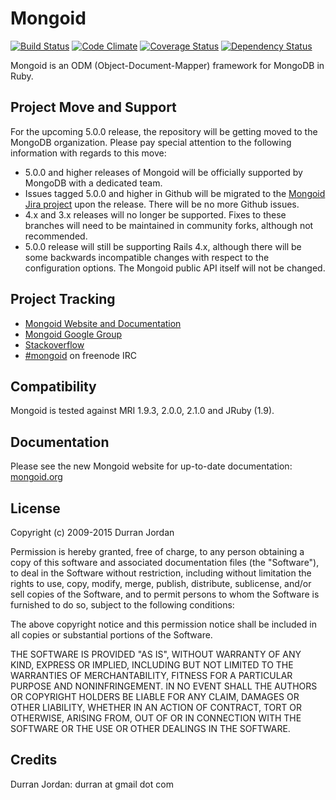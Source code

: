 # Mongoid
[![Build Status](https://travis-ci.org/mongoid/mongoid.svg?branch=master)](https://travis-ci.org/mongoid/mongoid) 
[![Code Climate](https://codeclimate.com/github/mongoid/mongoid.svg)](https://codeclimate.com/github/mongoid/mongoid)
[![Coverage Status](https://img.shields.io/coveralls/mongoid/mongoid/master.svg)](https://coveralls.io/r/mongoid/mongoid?branch=master)
[![Dependency Status](https://www.versioneye.com/ruby/mongoid/4.0.0/badge.svg)](https://www.versioneye.com/ruby/mongoid/4.0.0)


Mongoid is an ODM (Object-Document-Mapper) framework for MongoDB in Ruby.

Project Move and Support
------------------------

For the upcoming 5.0.0 release, the repository will be getting moved to the MongoDB
organization. Please pay special attention to the following information with regards
to this move:

* 5.0.0 and higher releases of Mongoid will be officially supported by MongoDB with a dedicated team.
* Issues tagged 5.0.0 and higher in Github will be migrated to the [Mongoid Jira project](https://jira.mongodb.org/browse/MONGOID/) upon the release. There will be no more Github issues.
* 4.x and 3.x releases will no longer be supported. Fixes to these branches will need to be maintained in community forks, although not recommended.
* 5.0.0 release will still be supporting Rails 4.x, although there will be some backwards incompatible changes with respect to the configuration options. The Mongoid public API itself will not be changed.

Project Tracking
----------------

* [Mongoid Website and Documentation](http://mongoid.org)
* [Mongoid Google Group](http://groups.google.com/group/mongoid)
* [Stackoverflow](http://stackoverflow.com/questions/tagged/mongoid)
* [#mongoid](http://webchat.freenode.net/?channels=mongoid) on freenode IRC

Compatibility
-------------

Mongoid is tested against MRI 1.9.3, 2.0.0, 2.1.0 and JRuby (1.9).

Documentation
-------------

Please see the new Mongoid website for up-to-date documentation:
[mongoid.org](http://mongoid.org)

License
-------

Copyright (c) 2009-2015 Durran Jordan

Permission is hereby granted, free of charge, to any person obtaining
a copy of this software and associated documentation files (the
"Software"), to deal in the Software without restriction, including
without limitation the rights to use, copy, modify, merge, publish,
distribute, sublicense, and/or sell copies of the Software, and to
permit persons to whom the Software is furnished to do so, subject to
the following conditions:

The above copyright notice and this permission notice shall be
included in all copies or substantial portions of the Software.

THE SOFTWARE IS PROVIDED "AS IS", WITHOUT WARRANTY OF ANY KIND,
EXPRESS OR IMPLIED, INCLUDING BUT NOT LIMITED TO THE WARRANTIES OF
MERCHANTABILITY, FITNESS FOR A PARTICULAR PURPOSE AND
NONINFRINGEMENT. IN NO EVENT SHALL THE AUTHORS OR COPYRIGHT HOLDERS BE
LIABLE FOR ANY CLAIM, DAMAGES OR OTHER LIABILITY, WHETHER IN AN ACTION
OF CONTRACT, TORT OR OTHERWISE, ARISING FROM, OUT OF OR IN CONNECTION
WITH THE SOFTWARE OR THE USE OR OTHER DEALINGS IN THE SOFTWARE.

Credits
-------

Durran Jordan: durran at gmail dot com
